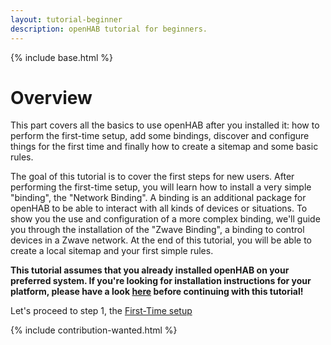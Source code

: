 ```yaml
---
layout: tutorial-beginner
description: openHAB tutorial for beginners.
---
```


{% include base.html %}

# Overview

This part covers all the basics to use openHAB after you installed it: how to perform the first-time setup, add some bindings, discover and configure things for the first time and finally how to create a sitemap and some basic rules.

The goal of this tutorial is to cover the first steps for new users.
After performing the first-time setup, you will learn how to install a very simple "binding", the "Network Binding".
A binding is an additional package for openHAB to be able to interact with all kinds of devices or situations.
To show you the use and configuration of a more complex binding, we'll guide you through the installation of the "Zwave Binding", a binding to control devices in a Zwave network.
At the end of this tutorial, you will be able to create a local sitemap and your first simple rules.

**This tutorial assumes that you already installed openHAB on your preferred system.
If you're looking for installation instructions for your platform, please have a look [here]({{base}}/installation/index.html) before continuing with this tutorial!**

Let's proceed to step 1, the [First-Time setup]({{base}}/tutorials/beginner/1sttimesetup.html)

{% include contribution-wanted.html %}
